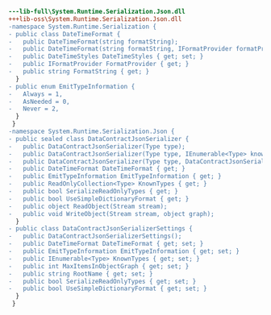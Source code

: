 ﻿```diff
---lib-full\System.Runtime.Serialization.Json.dll
+++lib-oss\System.Runtime.Serialization.Json.dll
-namespace System.Runtime.Serialization {
- public class DateTimeFormat {
-   public DateTimeFormat(string formatString);
-   public DateTimeFormat(string formatString, IFormatProvider formatProvider);
-   public DateTimeStyles DateTimeStyles { get; set; }
-   public IFormatProvider FormatProvider { get; }
-   public string FormatString { get; }
  }
- public enum EmitTypeInformation {
-   Always = 1,
-   AsNeeded = 0,
-   Never = 2,
  }
 }
-namespace System.Runtime.Serialization.Json {
- public sealed class DataContractJsonSerializer {
-   public DataContractJsonSerializer(Type type);
-   public DataContractJsonSerializer(Type type, IEnumerable<Type> knownTypes);
-   public DataContractJsonSerializer(Type type, DataContractJsonSerializerSettings settings);
-   public DateTimeFormat DateTimeFormat { get; }
-   public EmitTypeInformation EmitTypeInformation { get; }
-   public ReadOnlyCollection<Type> KnownTypes { get; }
-   public bool SerializeReadOnlyTypes { get; }
-   public bool UseSimpleDictionaryFormat { get; }
-   public object ReadObject(Stream stream);
-   public void WriteObject(Stream stream, object graph);
  }
- public class DataContractJsonSerializerSettings {
-   public DataContractJsonSerializerSettings();
-   public DateTimeFormat DateTimeFormat { get; set; }
-   public EmitTypeInformation EmitTypeInformation { get; set; }
-   public IEnumerable<Type> KnownTypes { get; set; }
-   public int MaxItemsInObjectGraph { get; set; }
-   public string RootName { get; set; }
-   public bool SerializeReadOnlyTypes { get; set; }
-   public bool UseSimpleDictionaryFormat { get; set; }
  }
 }
```
